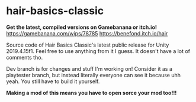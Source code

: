 # hair-basics-classic
__Get the latest, compiled versions on Gamebanana or itch.io!__
https://gamebanana.com/wips/78785
https://benefond.itch.io/hair

Source code of Hair Basics Classic's latest public release for Unity 2019.4.15f1.
Feel free to use anything from it I guess. It doesn't have a lot of comments tho.

Dev branch is for changes and stuff I'm working on! Consider it as a playtester branch, but instead literally everyone can see it because uhh yeah. You still have to build it yourself.

__Making a mod of this means you have to open sorce your mod too!!!__
